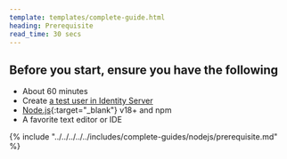 ```yaml
---
template: templates/complete-guide.html
heading: Prerequisite
read_time: 30 secs
---
```


## Before you start, ensure you have the following

* About 60 minutes
* Create [a test user in Identity Server](https://is.docs.wso2.com/en/7.1.0/guides/users/manage-users/#onboard-users)
* [Node.js](https://nodejs.org/en/download/package-manager){:target="_blank"} v18+ and npm
* A favorite text editor or IDE

{% include "../../../../../includes/complete-guides/nodejs/prerequisite.md" %}
